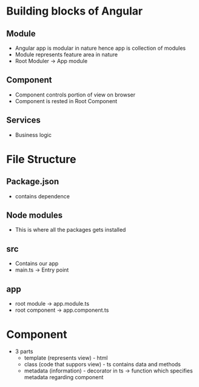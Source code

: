 # Building blocks of Angular

## Module

- Angular app is modular in nature hence app is collection of modules
- Module represents feature area in nature
- Root Moduler -> App module

## Component

- Component controls portion of view on browser
- Component is rested in Root Component

## Services

- Business logic

# File Structure

## Package.json

- contains dependence

## Node modules

- This is where all the packages gets installed

## src

- Contains our app
- main.ts -> Entry point

## app

- root module -> app.module.ts
- root component -> app.component.ts

# Component

- 3 parts
  - template (represents view) - html
  - class (code that suppors view) - ts contains data and methods
  - metadata (information) - decorator in ts -> function which specifies metadata regarding component
